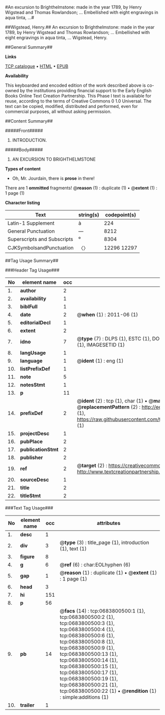 #An excursion to Brighthelmstone: made in the year 1789, by Henry Wigstead and Thomas Rowlandson; ... Embellished with eight engravings in aqua tinta, ...#

##Wigstead, Henry.##
An excursion to Brighthelmstone: made in the year 1789, by Henry Wigstead and Thomas Rowlandson; ... Embellished with eight engravings in aqua tinta, ...
Wigstead, Henry.

##General Summary##

**Links**

[TCP catalogue](http://www.ota.ox.ac.uk/tcp/)  • 
[HTML](http://tei.it.ox.ac.uk/tcp/Texts-HTML/free/004/004893163.html)  • 
[EPUB](http://tei.it.ox.ac.uk/tcp/Texts-EPUB/free/004/004893163.epub)

**Availability**

This keyboarded and encoded edition of the
	       work described above is co-owned by the institutions
	       providing financial support to the Early English Books
	       Online Text Creation Partnership. This Phase I text is
	       available for reuse, according to the terms of Creative
	       Commons 0 1.0 Universal. The text can be copied,
	       modified, distributed and performed, even for
	       commercial purposes, all without asking permission.


##Content Summary##

#####Front#####

1. INTRODUCTION.

#####Body#####

1. AN EXCURSION TO BRIGHTHELMSTONE

**Types of content**

  * Oh, Mr. Jourdain, there is **prose** in there!

There are 1 **ommitted** fragments! 
 @__reason__ (1) : duplicate (1)  •  @__extent__ (1) : 1 page (1)

**Character listing**


|Text|string(s)|codepoint(s)|
|---|---|---|
|Latin-1 Supplement|à|224|
|General Punctuation|—|8212|
|Superscripts             and Subscripts|⁰|8304|
|CJKSymbolsandPunctuation|〈〉|12296 12297|

##Tag Usage Summary##

###Header Tag Usage###

|No|element name|occ|attributes|
|---|---|---|---|
|1.|__author__|2||
|2.|__availability__|1||
|3.|__biblFull__|1||
|4.|__date__|2| @__when__ (1) : 2011-06 (1)|
|5.|__editorialDecl__|1||
|6.|__extent__|2||
|7.|__idno__|7| @__type__ (7) : DLPS (1), ESTC (1), DOCNO (1), TCP (1), GALEDOCNO (1), CONTENTSET (1), IMAGESETID (1)|
|8.|__langUsage__|1||
|9.|__language__|1| @__ident__ (1) : eng (1)|
|10.|__listPrefixDef__|1||
|11.|__note__|5||
|12.|__notesStmt__|1||
|13.|__p__|11||
|14.|__prefixDef__|2| @__ident__ (2) : tcp (1), char (1)  •  @__matchPattern__ (2) : ([0-9\-]+):([0-9IVX]+) (1), (.+) (1)  •  @__replacementPattern__ (2) : http://eebo.chadwyck.com/downloadtiff?vid=$1&page=$2 (1), https://raw.githubusercontent.com/textcreationpartnership/Texts/master/tcpchars.xml#$1 (1)|
|15.|__projectDesc__|1||
|16.|__pubPlace__|2||
|17.|__publicationStmt__|2||
|18.|__publisher__|2||
|19.|__ref__|2| @__target__ (2) : https://creativecommons.org/publicdomain/zero/1.0/ (1), http://www.textcreationpartnership.org/docs/. (1)|
|20.|__sourceDesc__|1||
|21.|__title__|2||
|22.|__titleStmt__|2||


###Text Tag Usage###

|No|element name|occ|attributes|
|---|---|---|---|
|1.|__desc__|1||
|2.|__div__|3| @__type__ (3) : title_page (1), introduction (1), text (1)|
|3.|__figure__|8||
|4.|__g__|6| @__ref__ (6) : char:EOLhyphen (6)|
|5.|__gap__|1| @__reason__ (1) : duplicate (1)  •  @__extent__ (1) : 1 page (1)|
|6.|__head__|3||
|7.|__hi__|151||
|8.|__p__|56||
|9.|__pb__|14| @__facs__ (14) : tcp:0683800500:1 (1), tcp:0683800500:2 (1), tcp:0683800500:3 (1), tcp:0683800500:4 (1), tcp:0683800500:6 (1), tcp:0683800500:8 (1), tcp:0683800500:9 (1), tcp:0683800500:13 (1), tcp:0683800500:14 (1), tcp:0683800500:15 (1), tcp:0683800500:17 (1), tcp:0683800500:19 (1), tcp:0683800500:21 (1), tcp:0683800500:22 (1)  •  @__rendition__ (1) : simple:additions (1)|
|10.|__trailer__|1||
